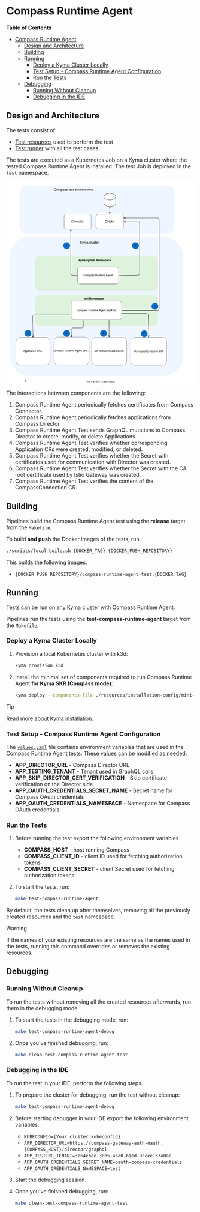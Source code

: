 # Compass Runtime Agent

**Table of Contents**

- [Compass Runtime Agent](#compass-runtime-agent)
  - [Design and Architecture](#design-and-architecture)
  - [Building](#building)
  - [Running](#running)
    - [Deploy a Kyma Cluster Locally](#deploy-a-kyma-cluster-locally)
    - [Test Setup - Compass Runtime Agent Configuration](#test-setup---compass-runtime-agent-configuration)
    - [Run the Tests](#run-the-tests)
  - [Debugging](#debugging)
    - [Running Without Cleanup](#running-without-cleanup)
    - [Debugging in the IDE](#debugging-in-the-ide)

## Design and Architecture

The tests consist of:
- [Test resources](../resources/charts/compass-runtime-agent-test/) used to perform the test
- [Test runner](../test/application-connectivity-validator/) with all the test cases

The tests are executed as a Kubernetes Job on a Kyma cluster where the tested Compass Runtime Agent is installed. The test Job is deployed in the `test` namespace.

![Compass Runtime Agent tests architecture](assets/compass-runtime-agent-tests-architecture.svg)

The interactions between components are the following:

1. Compass Runtime Agent periodically fetches certificates from Compass Connector.
2. Compass Runtime Agent periodically fetches applications from Compass Director.
3. Compass Runtime Agent Test sends GraphQL mutations to Compass Director to create, modify, or delete Applications.
4. Compass Runtime Agent Test verifies whether corresponding Application CRs were created, modified, or deleted.
5. Compass Runtime Agent Test verifies whether the Secret with certificates used for communication with Director was created.
6. Compass Runtime Agent Test verifies whether the Secret with the CA root certificate used by Istio Gateway was created.
7. Compass Runtime Agent Test verifies the content of the CompassConnection CR.

## Building

Pipelines build the Compass Runtime Agent test using the **release** target from the `Makefile`.

To build **and push** the Docker images of the tests, run:

```bash
./scripts/local-build.sh {DOCKER_TAG} {DOCKER_PUSH_REPOSITORY}
```

This builds the following images:
- `{DOCKER_PUSH_REPOSITORY}/compass-runtime-agent-test:{DOCKER_TAG}`

## Running

Tests can be run on any Kyma cluster with Compass Runtime Agent.

Pipelines run the tests using the **test-compass-runtime-agent** target from the `Makefile`.

### Deploy a Kyma Cluster Locally

1. Provision a local Kubernetes cluster with k3d:
   ```bash
   kyma provision k3d
   ```

2. Install the minimal set of components required to run Compass Runtime Agent **for Kyma SKR (Compass mode)**:

    ```bash
    kyma deploy --components-file ./resources/installation-config/mini-kyma-skr.yaml --value global.disableLegacyConnectivity=true --value compassRuntimeAgent.director.proxy.insecureSkipVerify=true
    ```

> [!TIP]
> Read more about [Kyma installation](https://kyma-project.io/#/02-get-started/01-quick-install).

### Test Setup - Compass Runtime Agent Configuration

The [`values.yaml`](../resources/charts/compass-runtime-agent-test/values.yaml) file contains environment variables that are used in the Compass Runtime Agent tests. These values can be modified as needed.

- **APP_DIRECTOR_URL** - Compass Director URL
- **APP_TESTING_TENANT** - Tenant used in GraphQL calls
- **APP_SKIP_DIRECTOR_CERT_VERIFICATION** - Skip certificate verification on the Director side
- **APP_OAUTH_CREDENTIALS_SECRET_NAME** - Secret name for Compass OAuth credentials
- **APP_OAUTH_CREDENTIALS_NAMESPACE** - Namespace for Compass OAuth credentials

### Run the Tests

1. Before running the test export the following environment variables
   - **COMPASS_HOST** - host running Compass 
   - **COMPASS_CLIENT_ID** - client ID used for fetching authorization tokens
   - **COMPASS_CLIENT_SECRET** - client Secret used for fetching authorization tokens 

2. To start the tests, run:

   ```bash
   make test-compass-runtime-agent
   ```

By default, the tests clean up after themselves, removing all the previously created resources and the `test` namespace.

> [!WARNING]
> If the names of your existing resources are the same as the names used in the tests, running this command overrides or removes the existing resources.

## Debugging

### Running Without Cleanup

To run the tests without removing all the created resources afterwards, run them in the debugging mode.

1. To start the tests in the debugging mode, run:

   ```bash
   make test-compass-runtime-agent-debug
   ```

2. Once you've finished debugging, run:

   ```bash
   make clean-test-compass-runtime-agent-test
   ```

### Debugging in the IDE

To run the test in your IDE, perform the following steps.

1. To prepare the cluster for debugging, run the test without cleanup:

   ```bash
   make test-compass-runtime-agent-debug
   ```

2. Before starting debugger in your IDE export the following environment variables:
   - `KUBECONFIG={Your cluster kubeconfig}`
   - `APP_DIRECTOR_URL=https://compass-gateway-auth-oauth.{COMPASS_HOST}/director/graphql`
   - `APP_TESTING_TENANT=3e64ebae-38b5-46a0-b1ed-9ccee153a0ae`
   - `APP_OAUTH_CREDENTIALS_SECRET_NAME=oauth-compass-credentials`
   - `APP_OAUTH_CREDENTIALS_NAMESPACE=test`

3. Start the debugging session.

4. Once you've finished debugging, run:

   ```bash
   make clean-test-compass-runtime-agent-test
   ```